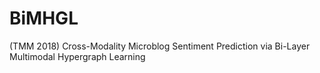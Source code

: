 # BiMHGL
(TMM 2018) Cross-Modality Microblog Sentiment Prediction via Bi-Layer Multimodal Hypergraph Learning
